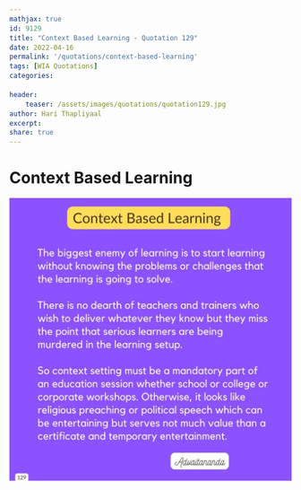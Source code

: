 ```yaml
---
mathjax: true
id: 9129
title: "Context Based Learning - Quotation 129"
date: 2022-04-16
permalink: '/quotations/context-based-learning'
tags: [WIA Quotations] 
categories: 

header:
    teaser: /assets/images/quotations/quotation129.jpg
author: Hari Thapliyaal 
excerpt:
share: true 
---
```


# Context Based Learning

![Context Based Learning](/assets/images/quotations/quotation129.jpg)

